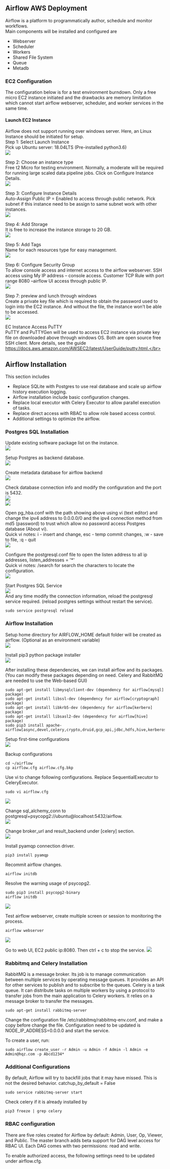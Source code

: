 ## Airflow AWS Deployment
Airflow is a platform to programmatically author, schedule and monitor workflows.</br>
Main components will be installed and configured are
- Webserver
- Scheduler
- Workers
- Shared File System
- Queue
- Metadb

### EC2 Configuration</br>
The configuration below is for a test environment burndown. Only a free micro EC2 instance initiated and the drawbacks are memory limitation which cannot start airflow webserver, scheduler, and worker services in the same time. </br>

#### Launch EC2 Instance
Airflow does not support running over windows server. Here, an Linux Instance should be initiated for setup.</br>
Step 1: Select Launch Instance</br>
Pick up Ubuntu server: 18.04LTS (Pre-installed python3.6)</br>
![](https://github.com/WOKALO/Airflow-AWS-Deployment/blob/master/Images/Step%201.png)</br>

Step 2: Choose an instance type</br>
Free t2 Micro for testing environment. Normally, a moderate will be required for running large scaled data pipeline jobs. Click on Configure Instance Details.</br>
![](https://github.com/WOKALO/Airflow-AWS-Deployment/blob/master/Images/Step%202.png)</br>


Step 3: Configure Instance Details</br>
Auto-Assign Public IP = Enabled to access through public network. Pick subnet if this instance need to be assign to same subnet work with other instances.</br>
![](https://github.com/WOKALO/Airflow-AWS-Deployment/blob/master/Images/Step%203.png)</br>


Step 4: Add Storage</br>
It is free to increase the instance storage to 20 GB.</br>
![](https://github.com/WOKALO/Airflow-AWS-Deployment/blob/master/Images/Step%204.png)</br>

Step 5: Add Tags</br>
Name for each resources type for easy management.</br>
![](https://github.com/WOKALO/Airflow-AWS-Deployment/blob/master/Images/Step%205.png)</br>

Step 6: Configure Security Group</br>
To allow console access and internet access to the airflow webserver. SSH access using My IP address – console access. Customer TCP Rule with port range 8080 –airflow UI access through public IP. </br>
![](https://github.com/WOKALO/Airflow-AWS-Deployment/blob/master/Images/Step%206.png)</br>

Step 7: preview and lunch through windows</br>
Create a private key file which is required to obtain the password used to login into the EC2 instance. And without the file, the instance won’t be able to be accessed.</br>
![](https://github.com/WOKALO/Airflow-AWS-Deployment/blob/master/Images/Step%207%20Download%20Key%20Pairs.png)</br>


EC Instance Access PuTTY</br>
PuTTY and PuTTYGen will be used to access EC2 instance via private key file on downloaded above through windows OS. Both are open source free SSH client. More details, see the guide https://docs.aws.amazon.com/AWSEC2/latest/UserGuide/putty.html.</br>

## Airflow Installation
This section includes
- Replace SQLite with Postgres to use real database and scale up airflow history execution logging.</br>
- Airflow installation include basic configuration changes.</br>
- Replace local executor with Celery Executor to allow parallel execution of tasks.</br>
- Replace direct access with RBAC to allow role based access control.</br>
- Additional settings to optimize the airflow.</br>

### Postgres SQL Installation
Update existing software package list on the instance.</br>
![](https://raw.githubusercontent.com/WOKALO/Airflow-AWS-Deployment/master/Images/Psql%20Step%201.png)</br>

Setup Postgres as backend database.</br>
![](https://raw.githubusercontent.com/WOKALO/Airflow-AWS-Deployment/master/Images/Psql%20Step%202.png)</br>

Create metadata database for airflow backend</br>
![](https://raw.githubusercontent.com/WOKALO/Airflow-AWS-Deployment/master/Images/Psql%20Step%203.png)</br>

Check database connection info and modify the configuration and the port is 5432.</br>
![](https://raw.githubusercontent.com/WOKALO/Airflow-AWS-Deployment/master/Images/Psql%20Step%204.png)</br>
![](https://raw.githubusercontent.com/WOKALO/Airflow-AWS-Deployment/master/Images/Psql%20Step%205.png)</br>

Open pg_hba.conf with the path showing above using vi (text editor) and change the ipv4 address to 0.0.0.0/0 and the ipv4 connection method from md5 (password) to trust which allow no password access Postgres database (About vi).</br>
Quick vi notes: i - insert and change, esc - temp commit changes, :w - save to file, :q - quit</br>
![](https://raw.githubusercontent.com/WOKALO/Airflow-AWS-Deployment/master/Images/Psql%20Step%206.png)</br>

Configure the postgresql.conf file to open the listen address to all ip addresses, listen_addresses = '*'</br>
Quick vi notes: /search for search the characters to locate the configuration.</br>
![](https://raw.githubusercontent.com/WOKALO/Airflow-AWS-Deployment/master/Images/Psql%20Step%207.png)</br>

Start Postgres SQL Service </br>
![](https://raw.githubusercontent.com/WOKALO/Airflow-AWS-Deployment/master/Images/Psql%20Step%208.png)</br>
And any time modify the connection information, reload the postgresql service required. (reload postgres settings without restart the service).</br>
```
sudo service postgresql reload
```

### Airflow Installation
Setup home directory for AIRFLOW_HOME default folder will be created as airflow. (Optional as an environment variable)</br>
![](https://github.com/WOKALO/Airflow-AWS-Deployment/blob/master/Images/Airflow_Step1.png)

Install pip3 python package installer</br>
![](https://github.com/WOKALO/Airflow-AWS-Deployment/blob/master/Images/Airflow_Step2.png)

After installing these dependencies, we can install airflow and its packages. (You can modify these packages depending on need. Celery and RabbitMQ are needed to use the Web-based GUI)</br>
```
sudo apt-get install libmysqlclient-dev (dependency for airflow[mysql] package)
sudo apt-get install libssl-dev (dependency for airflow[cryptograph] package)
sudo apt-get install libkrb5-dev (dependency for airflow[kerbero] package)
sudo apt-get install libsasl2-dev (dependency for airflow[hive] package)
sudo pip3 install apache-airflow[async,devel,celery,crypto,druid,gcp_api,jdbc,hdfs,hive,kerberos,ldap,password,postgres,qds,rabbitmq,s3,samba,slack]
```
Setup first-time configurations </br>
![](https://github.com/WOKALO/Airflow-AWS-Deployment/blob/master/Images/Airflow_Step3.png)

Backup configurations</br>
```
cd ~/airflow
cp airflow.cfg airflow.cfg.bkp
```
Use vi to change following configurations. Replace SequentialExecutor to CeleryExecutor. </br>
```
sudo vi airflow.cfg
```
![](https://github.com/WOKALO/Airflow-AWS-Deployment/blob/master/Images/Airflow_Step4.png)

Change sql_alchemy_conn to postgresql+psycopg2://ubuntu@localhost:5432/airflow.</br>
![](https://github.com/WOKALO/Airflow-AWS-Deployment/blob/master/Images/Airflow_Step5.png)

Change broker_url and result_backend under [celery] section.</br>
![](https://github.com/WOKALO/Airflow-AWS-Deployment/blob/master/Images/Airflow_Step6.png)

Install pyamqp connection driver.</br>
```
pip3 install pyamqp
```
Recommit airflow changes.
```
airflow initdb
```
Resolve the warning usage of psycopg2.
```
sudo pip3 install psycopg2-binary
airflow initdb
```
![](https://github.com/WOKALO/Airflow-AWS-Deployment/blob/master/Images/Airflow_Step7.png)

Test airflow webserver, create multiple screen or session to monitoring the process.
```
airflow webserver
```
![](https://github.com/WOKALO/Airflow-AWS-Deployment/blob/master/Images/Airflow_Step8.png)

Go to web UI, EC2 public ip:8080. Then ctrl + c to stop the service. 
![](https://github.com/WOKALO/Airflow-AWS-Deployment/blob/master/Images/Airflow_Step9.png)

### Rabbitmq and Celery Installation
RabbitMQ is a message broker. Its job is to manage communication between multiple services by operating message queues. It provides an API for other services to publish and to subscribe to the queues. Celery is a task queue. It can distribute tasks on multiple workers by using a protocol to transfer jobs from the main application to Celery workers. It relies on a message broker to transfer the messages.
```
sudo apt-get install rabbitmq-server
```
Change the configuration file /etc/rabbitmq/rabbitmq-env.conf, and make a copy before change the file. Configuration need to be updated is NODE_IP_ADDRESS=0.0.0.0 and start the service.

To create a user, run:
```airflow initdb
sudo airflow create_user -r Admin -u Admin -f Admin -l Admin -e Admin@hqz.com -p Abcd1234*
```
### Additional Configurations
By default, Airflow will try to backfill jobs that it may have missed. This is not the desired behavior. 
catchup_by_default = False
```
sudo service rabbitmq-server start
```
Check celery if it is already installed by 
```
pip3 freeze | grep celery
```

### RBAC configuration
There are five roles created for Airflow by default: Admin, User, Op, Viewer, and Public. The master branch adds beta support for DAG level access for RBAC UI. Each DAG comes with two permissions: read and write.

To enable authorized access, the following settings need to be updated under airflow.cfg. 

